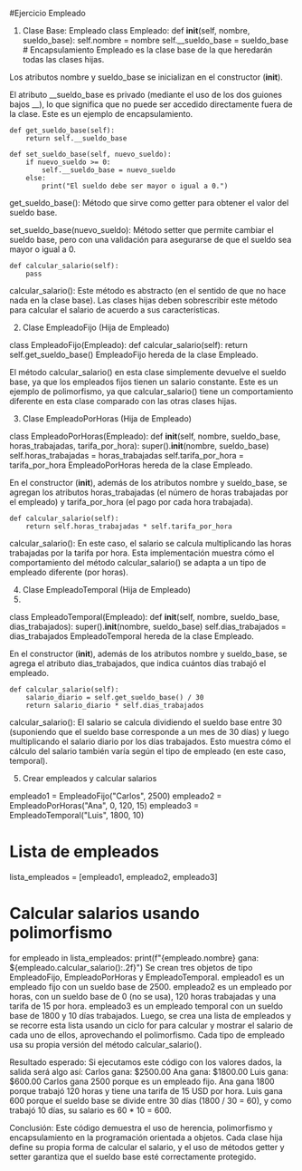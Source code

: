 #Ejercicio Empleado

1. Clase Base: Empleado
class Empleado:
    def __init__(self, nombre, sueldo_base):
        self.nombre = nombre
        self.__sueldo_base = sueldo_base  # Encapsulamiento
Empleado es la clase base de la que heredarán todas las clases hijas.

Los atributos nombre y sueldo_base se inicializan en el constructor (__init__).

El atributo __sueldo_base es privado (mediante el uso de los dos guiones bajos __), lo que significa que no puede ser accedido directamente fuera de la clase. Este es un ejemplo de encapsulamiento.

    def get_sueldo_base(self):
        return self.__sueldo_base

    def set_sueldo_base(self, nuevo_sueldo):
        if nuevo_sueldo >= 0:
            self.__sueldo_base = nuevo_sueldo
        else:
            print("El sueldo debe ser mayor o igual a 0.")
get_sueldo_base(): Método que sirve como getter para obtener el valor del sueldo base.

set_sueldo_base(nuevo_sueldo): Método setter que permite cambiar el sueldo base, pero con una validación para asegurarse de que el sueldo sea mayor o igual a 0.

    def calcular_salario(self):
        pass
calcular_salario(): Este método es abstracto (en el sentido de que no hace nada en la clase base). Las clases hijas deben sobrescribir este método para calcular el salario de acuerdo a sus características.

2. Clase EmpleadoFijo (Hija de Empleado)

class EmpleadoFijo(Empleado):
    def calcular_salario(self):
        return self.get_sueldo_base()
EmpleadoFijo hereda de la clase Empleado.

El método calcular_salario() en esta clase simplemente devuelve el sueldo base, ya que los empleados fijos tienen un salario constante. Este es un ejemplo de polimorfismo, ya que calcular_salario() tiene un comportamiento diferente en esta clase comparado con las otras clases hijas.

3. Clase EmpleadoPorHoras (Hija de Empleado)

class EmpleadoPorHoras(Empleado):
    def __init__(self, nombre, sueldo_base, horas_trabajadas, tarifa_por_hora):
        super().__init__(nombre, sueldo_base)
        self.horas_trabajadas = horas_trabajadas
        self.tarifa_por_hora = tarifa_por_hora
EmpleadoPorHoras hereda de la clase Empleado.

En el constructor (__init__), además de los atributos nombre y sueldo_base, se agregan los atributos horas_trabajadas (el número de horas trabajadas por el empleado) y tarifa_por_hora (el pago por cada hora trabajada).

    def calcular_salario(self):
        return self.horas_trabajadas * self.tarifa_por_hora
calcular_salario(): En este caso, el salario se calcula multiplicando las horas trabajadas por la tarifa por hora. Esta implementación muestra cómo el comportamiento del método calcular_salario() se adapta a un tipo de empleado diferente (por horas).

4. Clase EmpleadoTemporal (Hija de Empleado)
5. 
class EmpleadoTemporal(Empleado):
    def __init__(self, nombre, sueldo_base, dias_trabajados):
        super().__init__(nombre, sueldo_base)
        self.dias_trabajados = dias_trabajados
EmpleadoTemporal hereda de la clase Empleado.

En el constructor (__init__), además de los atributos nombre y sueldo_base, se agrega el atributo dias_trabajados, que indica cuántos días trabajó el empleado.

    def calcular_salario(self):
        salario_diario = self.get_sueldo_base() / 30
        return salario_diario * self.dias_trabajados
calcular_salario(): El salario se calcula dividiendo el sueldo base entre 30 (suponiendo que el sueldo base corresponde a un mes de 30 días) y luego multiplicando el salario diario por los días trabajados. Esto muestra cómo el cálculo del salario también varía según el tipo de empleado (en este caso, temporal).

5. Crear empleados y calcular salarios

empleado1 = EmpleadoFijo("Carlos", 2500)
empleado2 = EmpleadoPorHoras("Ana", 0, 120, 15)
empleado3 = EmpleadoTemporal("Luis", 1800, 10)

# Lista de empleados
lista_empleados = [empleado1, empleado2, empleado3]

# Calcular salarios usando polimorfismo
for empleado in lista_empleados:
    print(f"{empleado.nombre} gana: ${empleado.calcular_salario():.2f}")
Se crean tres objetos de tipo EmpleadoFijo, EmpleadoPorHoras y EmpleadoTemporal.
empleado1 es un empleado fijo con un sueldo base de 2500.
empleado2 es un empleado por horas, con un sueldo base de 0 (no se usa), 120 horas trabajadas y una tarifa de 15 por hora.
empleado3 es un empleado temporal con un sueldo base de 1800 y 10 días trabajados.
Luego, se crea una lista de empleados y se recorre esta lista usando un ciclo for para calcular y mostrar el salario de cada uno de ellos, aprovechando el polimorfismo. Cada tipo de empleado usa su propia versión del método calcular_salario().

Resultado esperado:
Si ejecutamos este código con los valores dados, la salida será algo así:
Carlos gana: $2500.00
Ana gana: $1800.00
Luis gana: $600.00
Carlos gana 2500 porque es un empleado fijo.
Ana gana 1800 porque trabajó 120 horas y tiene una tarifa de 15 USD por hora.
Luis gana 600 porque el sueldo base se divide entre 30 días (1800 / 30 = 60), y como trabajó 10 días, su salario es 60 * 10 = 600.

Conclusión:
Este código demuestra el uso de herencia, polimorfismo y encapsulamiento en la programación orientada a objetos. Cada clase hija define su propia forma de calcular el salario, y el uso de métodos getter y setter garantiza que el sueldo base esté correctamente protegido.
